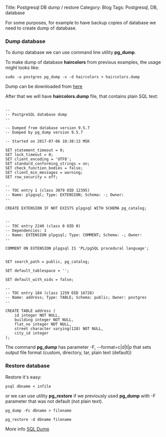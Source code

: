 Title: Postgresql DB dump / restore
Category: Blog
Tags: Postgresql, DB, database

For some purposes, for example to have backup copies of database we need to 
create dump of database.


### Dump database  

To dump database we can use command line utility **pg_dump**.
 
To make dump of database **haircolors** from previous examples, the usage might
looks like:

```commandline
sudo -u postgres pg_dump -v -d haircolors > haircolors.dump
```

Dump can be downloaded from [here]({filename}/files/haircolors.dump)


After that we will have **haircolors.dump** file, that contains plain SQL text:

```postgresql

--
-- PostgreSQL database dump
--

-- Dumped from database version 9.5.7
-- Dumped by pg_dump version 9.5.7

-- Started on 2017-07-06 10:38:13 MSK

SET statement_timeout = 0;
SET lock_timeout = 0;
SET client_encoding = 'UTF8';
SET standard_conforming_strings = on;
SET check_function_bodies = false;
SET client_min_messages = warning;
SET row_security = off;

--
-- TOC entry 1 (class 3079 OID 12395)
-- Name: plpgsql; Type: EXTENSION; Schema: -; Owner: 
--

CREATE EXTENSION IF NOT EXISTS plpgsql WITH SCHEMA pg_catalog;


--
-- TOC entry 2240 (class 0 OID 0)
-- Dependencies: 1
-- Name: EXTENSION plpgsql; Type: COMMENT; Schema: -; Owner: 
--

COMMENT ON EXTENSION plpgsql IS 'PL/pgSQL procedural language';


SET search_path = public, pg_catalog;

SET default_tablespace = '';

SET default_with_oids = false;

--
-- TOC entry 184 (class 1259 OID 16728)
-- Name: address; Type: TABLE; Schema: public; Owner: postgres
--

CREATE TABLE address (
    id integer NOT NULL,
    building integer NOT NULL,
    flat_no integer NOT NULL,
    street character varying(128) NOT NULL,
    city_id integer
);

```

The command **pg_dump** has parameter -F, --format=c|d|t|p that sets  output 
file format (custom, directory, tar, plain text (default))


### Restore database

Restore it's easy:
 
```commandline
psql dbname < infile
```

or we can use utility **pg_restore** if we previously used **pg_dump** with -F
parameter that was not default (not plain text). 

```commandline
pg_dump -Fc dbname > filename
```

```commandline
pg_restore -d dbname filename
```

More info [SQL Dump](https://www.postgresql.org/docs/9.1/static/backup-dump.html)